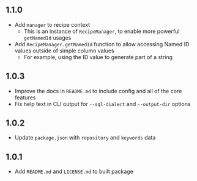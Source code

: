 ## 1.1.0

- Add `manager` to recipe context
    - This is an instance of `RecipeManager`, to enable more powerful `getNamedId` usages
- Add `RecipeManager.getNamedId` function to allow accessing Named ID values outside of simple column values
    - For example, using the ID value to generate part of a string

## 1.0.3

- Improve the docs in `README.md` to include config and all of the core features
- Fix help text in CLI output for `--sql-dialect` and `--output-dir` options

## 1.0.2

- Update `package.json` with `repository` and `keywords` data

## 1.0.1

- Add `README.md` and `LICENSE.md` to built package
